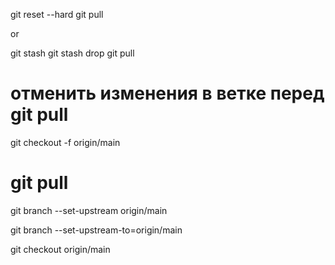 git reset --hard
git pull

or

git stash
git stash drop
git pull

# отменить изменения в ветке перед git pull
git checkout -f origin/main

# git pull <remote> <branch>
git branch --set-upstream origin/main

git branch --set-upstream-to=origin/main


git checkout origin/main